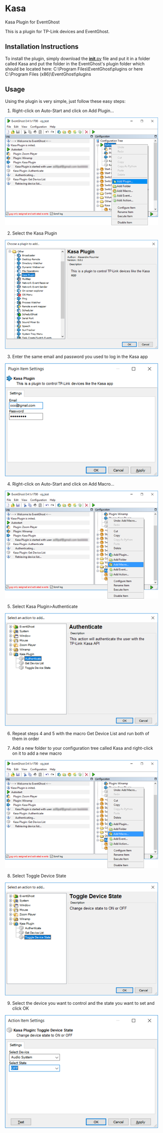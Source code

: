 # Kasa
Kasa Plugin for EventGhost

This is a plugin for TP-Link devices and EventGhost. 

## Installation Instructions
To install the plugin, simply download the [__init__.py](https://github.com/as00paf/Kasa/blob/master/__init__.py) file and put it in a folder called Kasa and put the folder in the EventGhost's plugin folder which should be located here:
C:\Program Files\EventGhost\plugins
or here
C:\Program Files (x86)\EventGhost\plugins

## Usage
Using the plugin is very simple, just follow these easy steps:

1. Right-click on Auto-Start and click on Add Plugin...

![Screenshot 1](https://github.com/as00paf/Kasa/blob/master/screenshots/ps1.png "Screenshot 1")

2. Select the Kasa Plugin

![Screenshot 2](https://github.com/as00paf/Kasa/blob/master/screenshots/ps2.png "Screenshot 2")

3. Enter the same email and password you used to log in the Kasa app

![Screenshot 3](https://github.com/as00paf/Kasa/blob/master/screenshots/ps3.png "Screenshot 3")

4. Right-click on Auto-Start and click on Add Macro...

![Screenshot 4](https://github.com/as00paf/Kasa/blob/master/screenshots/ps4.png "Screenshot 4")

5. Select Kasa Plugin>Authenticate

![Screenshot 5](https://github.com/as00paf/Kasa/blob/master/screenshots/ps5.png "Screenshot 5")

6. Repeat steps 4 and 5 with the macro Get Device List and run both of them in order

7. Add a new folder to your configuration tree called Kasa and right-click on it to add a new macro

![Screenshot 7](https://github.com/as00paf/Kasa/blob/master/screenshots/ps4.png "Screenshot 7")

8. Select Toggle Device State

![Screenshot 8](https://github.com/as00paf/Kasa/blob/master/screenshots/ps7.png "Screenshot 8")

9. Select the device you want to control and the state you want to set and click OK

![Screenshot 9](https://github.com/as00paf/Kasa/blob/master/screenshots/ps8.png "Screenshot 9")

